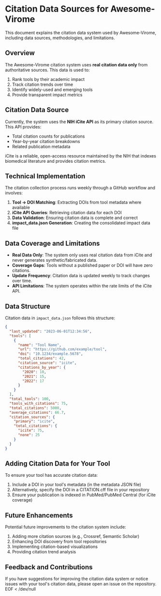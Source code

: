 # Citation Data Sources for Awesome-Virome

This document explains the citation data system used by Awesome-Virome, including data sources, methodologies, and limitations.

## Overview

The Awesome-Virome citation system uses **real citation data only** from authoritative sources. This data is used to:

1. Rank tools by their academic impact
2. Track citation trends over time
3. Identify widely-used and emerging tools
4. Provide transparent impact metrics

## Citation Data Source

Currently, the system uses the **NIH iCite API** as its primary citation source. This API provides:

- Total citation counts for publications
- Year-by-year citation breakdowns
- Related publication metadata

iCite is a reliable, open-access resource maintained by the NIH that indexes biomedical literature and provides citation metrics.

## Technical Implementation

The citation collection process runs weekly through a GitHub workflow and involves:

1. **Tool → DOI Matching**: Extracting DOIs from tool metadata where available
2. **iCite API Queries**: Retrieving citation data for each DOI
3. **Data Validation**: Ensuring citation data is complete and correct
4. **impact_data.json Generation**: Creating the consolidated impact data file

## Data Coverage and Limitations

- **Real Data Only**: The system only uses real citation data from iCite and never generates synthetic/fabricated data.
- **Coverage Gaps**: Tools without a published paper or DOI will have zero citations.
- **Update Frequency**: Citation data is updated weekly to track changes over time.
- **API Limitations**: The system operates within the rate limits of the iCite API.

## Data Structure

Citation data in `impact_data.json` follows this structure:

```json
{
  "last_updated": "2023-06-01T12:34:56",
  "tools": [
    {
      "name": "Tool Name",
      "url": "https://github.com/example/tool",
      "doi": "10.1234/example.5678",
      "total_citations": 42,
      "citation_source": "icite",
      "citations_by_year": {
        "2020": 10,
        "2021": 15,
        "2022": 17
      }
    }
  ],
  "total_tools": 100,
  "tools_with_citations": 75,
  "total_citations": 5000,
  "average_citations": 66.7,
  "citation_sources": {
    "primary": "icite",
    "total_citations": {
      "icite": 75,
      "none": 25
    }
  }
}
```

## Adding Citation Data for Your Tool

To ensure your tool has accurate citation data:

1. Include a DOI in your tool's metadata (in the metadata JSON file)
2. Alternatively, specify the DOI in a CITATION.cff file in your repository
3. Ensure your publication is indexed in PubMed/PubMed Central (for iCite coverage)

## Future Enhancements

Potential future improvements to the citation system include:

1. Adding more citation sources (e.g., Crossref, Semantic Scholar)
2. Enhancing DOI discovery from tool repositories
3. Implementing citation-based visualizations
4. Providing citation trend analysis

## Feedback and Contributions

If you have suggestions for improving the citation data system or notice issues with your tool's citation data, please open an issue on the repository.
EOF < /dev/null